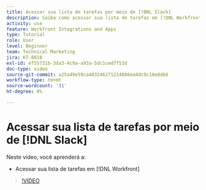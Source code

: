 ```yaml
---
title: Acessar sua lista de tarefas por meio de [!DNL Slack]
description: Saiba como acessar sua lista de tarefas em [!DNL Workfront]
activity: use
feature: Workfront Integrations and Apps
type: Tutorial
role: User
level: Beginner
team: Technical Marketing
jira: KT-8818
exl-id: ef55731b-3da3-4c9a-a93a-5dc1ced7f53d
doc-type: video
source-git-commit: a25a49e59ca483246271214886ea4dc9c10e8d66
workflow-type: tm+mt
source-wordcount: '31'
ht-degree: 0%

---
```


# Acessar sua lista de tarefas por meio de [!DNL Slack]

Neste vídeo, você aprenderá a:

* Acessar sua lista de tarefas em [!DNL Workfront]

>[!VIDEO](https://video.tv.adobe.com/v/335118/?quality=12&learn=on)
